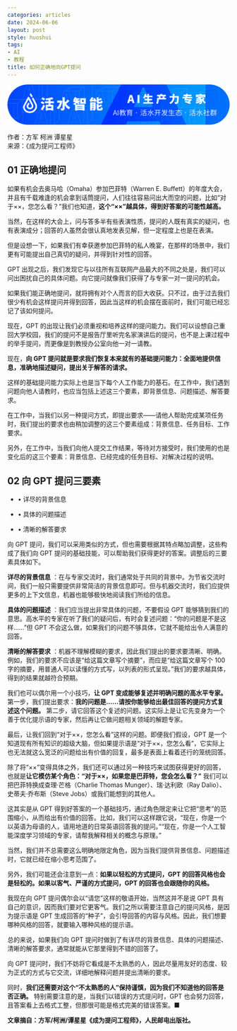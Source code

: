 ```yaml
---
categories: articles
date: 2024-06-06
layout: post
style: huoshui
tags:
- AI
- 教程
title: 如何正确地向GPT提问
---
```


![](/assets/images/4bec2b57e0014e778343338851d8fc17.png)

作者：方军 柯洲 谭星星  
来源：《成为提问工程师》

## 01 正确地提问

如果有机会去奥马哈（Omaha）参加巴菲特（Warren E.
Buffett）的年度大会，并且有千载难逢的机会拿到话筒提问，人们往往容易问出大而空的问题，比如“对于××，您怎么看？”我们也知道，**这个“××”越具体，得到好答案的可能性越高。**

当然，在这样的大会上，问与答多半有些表演性质，提问的人既有真实的疑问，也有表演成分；回答的人虽然会很认真地发表见解，但一定程度上也是在表演。

但是设想一下，如果我们有幸获邀参加巴菲特的私人晚宴，在那样的场景中，我们更有可能提出自己真切的疑问，并得到针对性的回答。

GPT 出现之后，我们发现它与以往所有互联网产品最大的不同之处是，我们可以问出困扰自己的具体问题。向它提问就像我们获得了与专家一对一提问的机会。

如果我们能正确地提问，就将拥有对个人而言的巨大收获。只不过，由于过去我们很少有机会这样提问并得到回答，因此当这样的机会摆在面前时，我们可能已经忘记了该如何提问。

现在，GPT
的出现让我们必须重视和培养这样的提问能力。我们可以设想自己重回大学校园，我们的提问不是报告厅里听完名家演讲后的提问，也不是上课过程中的举手提问，而更像是到教授办公室向他一对一请教。

现在，**向 GPT 提问就是要求我们恢复本来就有的基础提问能力：全面地提供信息，准确地描述疑问，提出关于解答的请求。**

这样的基础提问能力实际上也是当下每个人工作能力的基石。在工作中，我们遇到问题向他人请教时，也应当包括上述这三个要素，即背景信息、问题描述、解答要求。

在工作中，当我们以另一种提问方式，即提出要求——请他人帮助完成某项任务时，我们提出的要求也由稍加调整的这三个要素组成：背景信息、任务目标、工作要求。

另外，在工作中，当我们向他人提交工作结果，等待对方接受时，我们使用的也是变化后的这三个要素：背景信息、已经完成的任务目标、对解决过程的说明。

## 02 向 GPT 提问三要素

  * • 详尽的背景信息

  * • 具体的问题描述

  * • 清晰的解答要求

向 GPT 提问，我们可以采用类似的方式，但也需要根据其特点略加调整，这些构成了我们向 GPT
提问的基础技能，可以帮助我们获得更好的答案。调整后的三要素具体如下。

**详尽的背景信息**
：在与专家交流时，我们通常处于共同的背景中。为节省交流时间，我们一般只需要提供非常简洁的背景信息即可。但与机器交流时，我们应提供更多的上下文信息，机器也能够极快地阅读我们所给的信息。

**具体的问题描述** ：我们应当提出非常具体的问题，不要假设 GPT
能够猜到我们的意思。高水平的专家在听了我们的疑问后，有时会复述问题：“你的问题是不是这样……”但 GPT
不会这么做，如果我们的问题不够具体，它就不能给出令人满意的回答。

**清晰的解答要求** ：机器不理解模糊的要求，因此我们提出的要求要清晰、明确。例如，我们的要求不应该是“给这篇文章写个摘要”，而应是“给这篇文章写个
100 字的摘要，用普通人可以读懂的方式写，以列表的形式呈现。”我们的要求越具体，得到的结果就越符合预期。

我们也可以偶尔用一个小技巧，**让 GPT 变成能够复述并明确问题的高水平专家。**
第一步，我们提出要求：**我的问题是……请按你能够给出最佳回答的提问方式复述这个问题。**
第二步，请它回答这个复述的问题。这实际上是让它先变身为一个善于优化提示语的专家，然后再让它做问题相关领域的解题专家。

最后，让我们回到“对于××，您怎么看”这样的问题。即便我们假设，GPT
是一个知道现有所有知识的超级大脑，但如果提示语是“对于××，您怎么看”，它实际上也无法就这么宽泛的问题给出有价值的回复，最多是表面上看着还行的笼统回答。

除了将“××”变得具体之外，我们还可以通过另一种技巧来试图获得更好的回答，也就是**让它模仿某个角色：“对于××，如果您是巴菲特，您会怎么看？”**
我们可以把巴菲特换成查理·芒格（Charlie Thomas Munger）、瑞·达利欧（Ray Dalio）、史蒂夫·乔布斯（Steve
Jobs）或我们能想到的其他人。

这其实是从 GPT
得到好答案的一个基础技巧，通过角色限定来让它把“思考”的范围缩小，从而给出有价值的回答。比如，我们可以这样跟它说，“现在，你是一个以英语为母语的人，请用地道的日常英语回答我的提问。”“现在，你是一个人工智能深度学习领域的专家，请帮我解释相关的概念与原理。”

当然，我们并不总需要这么明确地限定角色，因为当我们提供背景信息、问题描述时，它就已经在缩小思考范围了。

另外，我们可能还会注意到一点：**如果以轻松的方式提问，GPT 的回答风格也会是轻松的。如果以客气、严谨的方式提问，GPT 的回答也会跟随你的风格。**

我现在向 GPT 提问偶尔会以“请您”这样的敬语开始，当然这并不是说 GPT
具有自己的意识，因而我们要对它更客气。我们之所以需要注意自己的提问风格，是因为提示语是 GPT
生成回答的“种子”，会引导回答的内容与风格。因此，我们想要哪种风格的回答，就要输入哪种风格的提示语。

总的来说，如果我们向 GPT 提问时做到了有详尽的背景信息、具体的问题描述、清晰的解答要求，通常就能从它那里得到不错的回答了。

向 GPT 提问时，我们不妨将它看成是不太熟悉的人，因此尽量用友好的态度、较为正式的方式与它交流，详细地解释问题并提出清晰的要求。

同时，**我们还需要对这个“不太熟悉的人”保持谨慎，因为我们不知道他的回答是否正确。** 特别需要注意的是，当我们以错误的方式提问时，GPT
也会努力回答，且答案看上去格式工整，但那很可能是格式完美的错误答案。■

**文章摘自：方军/柯洲/谭星星《成为提问工程师》，人民邮电出版社。**